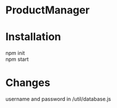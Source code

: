 ﻿# ProductManager
  # Installation 
  npm init <br>
  npm start
  
  # Changes
  username and password in /util/database.js
